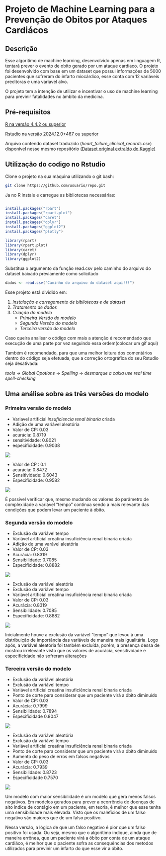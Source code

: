 # Projeto de Machine Learning para a Prevenção de Obitos por Ataques Cardiácos

## Descrição
Esse algoritimo de machine learning, desenvolvido apenas em linguagem R, tentará prever o evento de obito gerado por um ataque cardiaco. O projeto foi desenvolvido com base em um dataset que possui informações de 5000 pacientes que sofreram do infarto miocárdico, esse conta com 12 variáveis preditoras e uma variavel alvo.

O projeto tem a intenção de utilizar e incentivar o uso de machine learning para previnir fatalidades no âmbito da medicina.

## Pré-requisitos
[R na versão 4.4.2 ou superior](https://posit.co/download/rstudio-desktop/)

[Rstudio na versão 2024.12.0+467 ou superior](https://posit.co/download/rstudio-desktop/)

Arquivo contendo dataset traduzido (_heart_failure_clinical_records.csv_) disponível nesse mesmo repositório [(Dataset original extraído do Kaggle)](https://www.kaggle.com/datasets/aadarshvelu/heart-failure-prediction-clinical-records)

## Utilização do codigo no Rstudio
Clone o projeto na sua máquina utilizando o git bash:

```bash 
git clone https://github.com/usuario/repo.git
```
Ja no R instale e carregue as bibliotecas necessárias:

```r

install.packages("rpart")         
install.packages("rpart.plot")    
install.packages("caret")         
install.packages("dplyr")         
install.packages("ggplot2")      
install.packages("plotly")                 

library(rpart)
library(rpart.plot)
library(caret)
library(dplyr)
library(ggplot2)

```
Substitua o argumento da função read.csv pelo caminho do arquivo do dataset baixado previamente como solicitado

```r
dados <- read.csv("Caminho do arquivo do dataset aqui!!!")
```

Esse projeto está dividido em: 

1. _Instalação e carregamento de bibliotecas e de dataset_
2. _Tratamento de dados_
3. _Criação do modelo_
    * _Primeira Versão do modelo_
    * _Segunda Versão do modelo_
    * _Terceira versão do modelo_

Caso queira analisar o código com mais a atenção é recomendado que execução de uma parte por vez seguindo essa ordem(colocar um gif aqui)

Também é recomendado, para que uma melhor leitura dos comentários dentro do código seja efetuada, que a correção ortográfica do seu Rstudio seja desativada:

_tools_ -> _Global Opotions_ -> _Spelling_ -> _desmarque a caixa use real time spell-checking_


## Uma análise sobre as três versões do modelo


### Primeira versão do modelo
* Variavel artificial _insuficiencia renal binaria_ criada
* Adição de uma variável aleatória
* Valor de CP: 0.03
* acurácia: 0.8719
* sensitividade: 0.8021
* especificidade: 0.9038

![](src/Assets/PlotComVariavelTempo.png)

- Valor de CP : 0.1
- acurácia: 0.8472
- Sensitividade: 0.6043
- Especificidade: 0.9582

![](src/Assets/PlotComVariavelTempo2.png)

É possível verificar que, mesmo mudando os valores do parâmetro de complexidade a variável “tempo” continua sendo a mais relevante das condições que podem levar um paciente à óbito.

### Segunda versão do modelo
- Exclusão da variável tempo
- Variável artificial creatina insuficiência renal binaria criada
- Adição de uma varável aleatória
- Valor de CP: 0.03
- Acurácia: 0.8319
- Sensibilidade: 0.7085
- Especificidade: 0.8882

![](src/Assets/PlotSemVariavelTempo.png)

- Exclusão da variável aleatória
- Exclusão da variável tempo
- Variável artificial creatina insuficiência renal binaria criada
- Valor de CP: 0.03
- Acurácia: 0.8319
- Sensibilidade: 0.7085
- Especificidade: 0.8882

![](src/Assets/PlotSemVariavelTempoSemAleatoria.png)

Inicialmente houve a exclusão da variável “tempo” que levou à uma distribuição de importância das variáveis de maneira mais igualitária. Logo após, a variável aleatória foi também excluída, porém, a presença dessa de mostrou irrelevante visto que os valores de acurácia, sensitividade e especificidade não sofreram alterações

### Terceira versão do modelo

- Exclusão da variável aleatória
- Exclusão da variável tempo
- Variável artificial creatina insuficiência renal binaria criada
- Ponto de corte para considerar que um paciente virá a óbito diminuído
- Valor de CP: 0.03
- Acurácia: 0.7999
- Sensibilidade: 0.7894
- Especificidade 0.8047

![](src/Assets/AumentoSensibilidadePontoDeCorte.png)

- Exclusão da variável aleatória
- Exclusão da variável tempo
- Variável artificial creatina insuficiência renal binaria criada
- Ponto de corte para considerar que um paciente virá a óbito diminuído
- Aumento do peso de erros em falsos negativos
- Valor de CP: 0.03
- Acurácia: 0.7939
- Sensibilidade: 0.8723
- Especificidade 0.7570

![](src/Assets/AumentoSensibilidadePontoDeCortePesos.png)

Um modelo com maior sensibilidade é um modelo que gera menos falsos negativos. Em modelos gerados para prever a ocorrência de doenças de alto índice de contágio em um paciente, em teoria, é melhor que esse tenha uma sensibilidade mais elevada. Visto que os malefícios de um falso negativo são maiores que de um falso positivo.

Nessa versão, a lógica de que um falso negativo é pior que um falso positivo foi usada. Ou seja, mesmo que o algorítimo indique, ainda que de maneira errônea, que um paciente virá a óbito por conta de um ataque cardiáco, é melhor que o paciente sofra as consequências dos metodos utilizados para previnir um infarto do que esse vir a óbito.